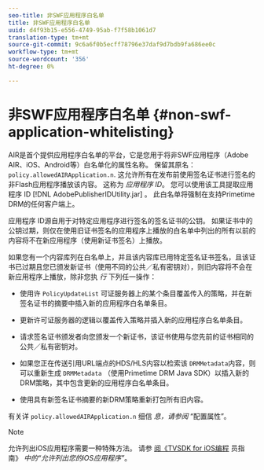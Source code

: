 ```yaml
---
seo-title: 非SWF应用程序白名单
title: 非SWF应用程序白名单
uuid: d4f93b15-e556-4749-95ab-f7f58b1061d7
translation-type: tm+mt
source-git-commit: 9c6a6f0b5ecff78796e37daf9d7bdb9fa686ee0c
workflow-type: tm+mt
source-wordcount: '356'
ht-degree: 0%

---
```



# 非SWF应用程序白名单 {#non-swf-application-whitelisting}

AIR是首个提供应用程序白名单的平台，它是您用于将非SWF应用程序（Adobe AIR、iOS、Android等）白名单化的属性名称。 保留其原名： `policy.allowedAIRApplication.n`. 这允许所有在发布前使用签名证书进行签名的非Flash应用程序播放该内容。 这称为 *应用程序 ID*。 您可以使用该工具提取应用程序 ID [!DNL AdobePublisherIDUtility.jar] 。 此白名单将强制在支持Primetime DRM的任何客户端上。

应用程序 ID源自用于对特定应用程序进行签名的签名证书的公钥。 如果证书中的公钥过期，则仅在使用旧证书签名的应用程序上播放的白名单中列出的所有以前的内容将不在新应用程序（使用新证书签名）上播放。

如果您有一个内容库列在白名单上，并且该内容库已用特定签名证书签名，且该证书已过期且您已颁发新证书（使用不同的公共／私有密钥对），则旧内容将不会在新应用程序上播放，除非您执 *行* 下列任一操作：

* 使用许 `PolicyUpdateList` 可证服务器上的某个条目覆盖传入的策略，并在新签名证书的摘要中插入新的应用程序白名单条目。
* 更新许可证服务器的逻辑以覆盖传入策略并插入新的应用程序白名单条目。
* 请求签名证书颁发者向您颁发一个新证书，该证书使用与您先前的证书相同的公共／私有密钥对。
* 如果您正在传送引用URL端点的HDS/HLS内容以检索该 `DRMMetadata`内容，则可以重新生成 `DRMMetadata` （使用Primetime DRM Java SDK）以插入新的DRM策略，其中包含更新的应用程序白名单条目。

* 使用具有新签名证书摘要的新DRM策略重新打包所有旧内容。

有关详 `policy.allowedAIRApplication.n` 细信 *息，请参阅* “配置属性”。

>[!NOTE]
>
>允许列出iOS应用程序需要一种特殊方法。 请参 [阅《TVSDK for iOS编程](../../../../../programming/tvsdk-3x-ios-prog/ios-3x-drm-content-security/ios-3x-allowlist-your-ios-application.md) 员指南》 *中的“允许列出您的iOS应用程序”*。
